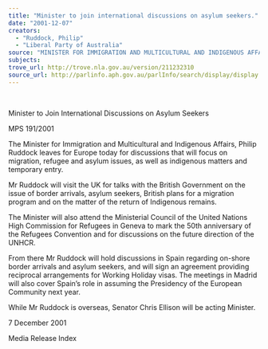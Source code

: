 ```yaml
---
title: "Minister to join international discussions on asylum seekers."
date: "2001-12-07"
creators:
  - "Ruddock, Philip"
  - "Liberal Party of Australia"
source: "MINISTER FOR IMMIGRATION AND MULTICULTURAL AND INDIGENOUS AFFAIRS"
subjects:
trove_url: http://trove.nla.gov.au/version/211232310
source_url: http://parlinfo.aph.gov.au/parlInfo/search/display/display.w3p;query=Id%3A%22media/pressrel/P7L56%22
---
```


  

 Minister to Join International Discussions on Asylum Seekers

 MPS 191/2001

 The Minister for Immigration and Multicultural and Indigenous Affairs, Philip Ruddock leaves for Europe today for discussions that will focus on migration, refugee and asylum issues, as well as indigenous matters and temporary entry.

 Mr Ruddock will visit the UK for talks with the British Government on the issue of border arrivals, asylum seekers, British plans for a migration program and on the matter of the return of Indigenous remains.

 The Minister will also attend the Ministerial Council of the United Nations High Commission for Refugees in Geneva to mark the 50th anniversary of the Refugees Convention and for discussions on the future direction of the UNHCR.

 From there Mr Ruddock will hold discussions in Spain regarding on-shore border arrivals and asylum seekers, and will sign an agreement providing reciprocal arrangements for Working Holiday visas. The meetings in Madrid will also cover Spain’s role in assuming the Presidency of the European Community next year.

 While Mr Ruddock is overseas, Senator Chris Ellison will be acting Minister.

 7 December 2001

 Media Release Index

  

